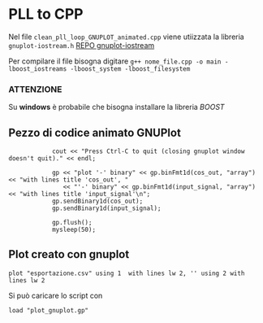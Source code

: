 

# PLL to CPP
Nel file `clean_pll_loop_GNUPLOT_animated.cpp` viene utiizzata la libreria `gnuplot-iostream.h` [REPO gnuplot-iostream](https://github.com/dstahlke/gnuplot-iostream)

Per compilare il file bisogna digitare `g++ nome_file.cpp -o main -lboost_iostreams -lboost_system -lboost_filesystem`

### ATTENZIONE
Su **windows** è probabile che bisogna installare la libreria *BOOST*

##  Pezzo di codice animato GNUPlot
```            // PROVA ANIMAZIONE CON GNUPLOT
            cout << "Press Ctrl-C to quit (closing gnuplot window doesn't quit)." << endl;

            gp << "plot '-' binary" << gp.binFmt1d(cos_out, "array") << "with lines title 'cos_out', "
               << "'-' binary" << gp.binFmt1d(input_signal, "array") << "with lines title 'input_signal'\n";
            gp.sendBinary1d(cos_out);
            gp.sendBinary1d(input_signal);

            gp.flush();
            mysleep(50);
```

## Plot creato con gnuplot
```set datafile separator ','
plot "esportazione.csv" using 1  with lines lw 2, '' using 2 with lines lw 2
```

Si può caricare lo script con 
```
load "plot_gnuplot.gp"
```
